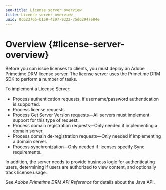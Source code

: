 ```yaml
---
seo-title: License server overview
title: License server overview
uuid: 8c62376b-b159-4297-9322-75d62947e84e
---
```


# Overview {#license-server-overview}

Before you can issue licenses to clients, you must deploy an Adobe Primetime DRM license server. The license server uses the Primetime DRM SDK to perform a number of tasks.

To implement a License Server:

* Process authentication requests, if username/password authentication is supported. 
* Process license requests 
* Process Get Server Version requests—All servers must implement support for this type of request. 
* Process domain registration requests—Only needed if implementing a domain server. 
* Process domain de-registration requests—Only needed if implementing a domain server. 
* Process synchronization—Only needed if licenses specify Sync requirements.

In addition, the server needs to provide business logic for authenticating users, determining if users are authorized to view content, and optionally track license usage.

See *Adobe Primetime DRM API Reference* for details about the Java API. 
